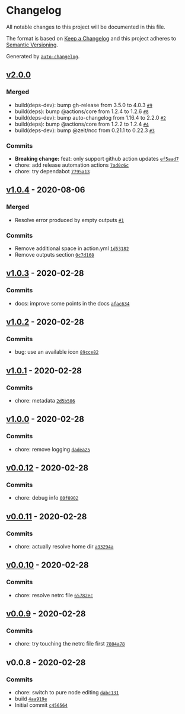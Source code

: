 # Changelog

All notable changes to this project will be documented in this file.

The format is based on [Keep a Changelog](https://keepachangelog.com/en/1.0.0/)
and this project adheres to [Semantic Versioning](https://semver.org/spec/v2.0.0.html).

Generated by [`auto-changelog`](https://github.com/CookPete/auto-changelog).

## [v2.0.0](https://github.com/little-core-labs/netrc-creds/compare/v1.0.4...v2.0.0)

### Merged

- build(deps-dev): bump gh-release from 3.5.0 to 4.0.3 [`#9`](https://github.com/little-core-labs/netrc-creds/pull/9)
- build(deps): bump @actions/core from 1.2.4 to 1.2.6 [`#8`](https://github.com/little-core-labs/netrc-creds/pull/8)
- build(deps-dev): bump auto-changelog from 1.16.4 to 2.2.0 [`#2`](https://github.com/little-core-labs/netrc-creds/pull/2)
- build(deps): bump @actions/core from 1.2.2 to 1.2.4 [`#4`](https://github.com/little-core-labs/netrc-creds/pull/4)
- build(deps-dev): bump @zeit/ncc from 0.21.1 to 0.22.3 [`#3`](https://github.com/little-core-labs/netrc-creds/pull/3)

### Commits

- **Breaking change:** feat: only support github action updates [`ef5aad7`](https://github.com/little-core-labs/netrc-creds/commit/ef5aad753b7390d8f3fc07643797dbc71239096f)
- chore: add release automation actions [`7ad0c6c`](https://github.com/little-core-labs/netrc-creds/commit/7ad0c6cc60d645576b60964f1b54a84c3b3b97b0)
- chore: try dependabot [`7795a13`](https://github.com/little-core-labs/netrc-creds/commit/7795a1330e21fab5223a71968514c075fb41db62)

## [v1.0.4](https://github.com/little-core-labs/netrc-creds/compare/v1.0.3...v1.0.4) - 2020-08-06

### Merged

- Resolve error produced by empty outputs [`#1`](https://github.com/little-core-labs/netrc-creds/pull/1)

### Commits

- Remove additional space in action.yml [`1d53182`](https://github.com/little-core-labs/netrc-creds/commit/1d5318287ba912c61f6f2d34e0b7a04cd6f3fbd2)
- Remove outputs section [`0c7d168`](https://github.com/little-core-labs/netrc-creds/commit/0c7d16804a366978a3ad44601f1250af4c6cc90f)

## [v1.0.3](https://github.com/little-core-labs/netrc-creds/compare/v1.0.2...v1.0.3) - 2020-02-28

### Commits

- docs: improve some points in the docs [`afac634`](https://github.com/little-core-labs/netrc-creds/commit/afac6345c5a77c6a0f941cea68f107b63dd0e079)

## [v1.0.2](https://github.com/little-core-labs/netrc-creds/compare/v1.0.1...v1.0.2) - 2020-02-28

### Commits

- bug: use an available icon [`89cce82`](https://github.com/little-core-labs/netrc-creds/commit/89cce8208fa836fe9a1afbde43708aa067eac0ee)

## [v1.0.1](https://github.com/little-core-labs/netrc-creds/compare/v1.0.0...v1.0.1) - 2020-02-28

### Commits

- chore: metadata [`2d5b506`](https://github.com/little-core-labs/netrc-creds/commit/2d5b506d59da210281771d675813229dfac316e9)

## [v1.0.0](https://github.com/little-core-labs/netrc-creds/compare/v0.0.12...v1.0.0) - 2020-02-28

### Commits

- chore: remove logging [`dadea25`](https://github.com/little-core-labs/netrc-creds/commit/dadea25b8379c7c6e9c32533a1de6efc0d705420)

## [v0.0.12](https://github.com/little-core-labs/netrc-creds/compare/v0.0.11...v0.0.12) - 2020-02-28

### Commits

- chore: debug info [`00f0902`](https://github.com/little-core-labs/netrc-creds/commit/00f090218674e14a2daa4a44740b56bf8deb6bcc)

## [v0.0.11](https://github.com/little-core-labs/netrc-creds/compare/v0.0.10...v0.0.11) - 2020-02-28

### Commits

- chore: actually resolve home dir [`a93294a`](https://github.com/little-core-labs/netrc-creds/commit/a93294a6845a489dcbfe10a38a361f4dd2130833)

## [v0.0.10](https://github.com/little-core-labs/netrc-creds/compare/v0.0.9...v0.0.10) - 2020-02-28

### Commits

- chore: resolve netrc file [`65782ec`](https://github.com/little-core-labs/netrc-creds/commit/65782ec3beed36e4cf35d5078b91f153eb04b939)

## [v0.0.9](https://github.com/little-core-labs/netrc-creds/compare/v0.0.8...v0.0.9) - 2020-02-28

### Commits

- chore: try touching the netrc file first [`7804a78`](https://github.com/little-core-labs/netrc-creds/commit/7804a784a850dad8350c9f03d36b7b099f284806)

## v0.0.8 - 2020-02-28

### Commits

- chore: switch to pure node editing [`dabc131`](https://github.com/little-core-labs/netrc-creds/commit/dabc13114660c1d0e28b3ec54e2a59c12659e548)
- build [`4aa919e`](https://github.com/little-core-labs/netrc-creds/commit/4aa919e63886d1e45532146f532f743084985da4)
- Initial commit [`c456564`](https://github.com/little-core-labs/netrc-creds/commit/c456564811696810fd1a046e2201632834e92645)
